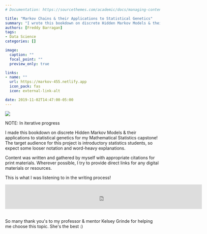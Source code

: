 ```yaml
---
# Documentation: https://sourcethemes.com/academic/docs/managing-content/

title: "Markov Chains & their Applications to Statistical Genetics"
summary: "I wrote this bookdown on discrete Hidden Markov Models & their applications to local ancestry inference!"
authors: [Freddy Barragan]
tags: 
- Data Science
categories: []

image:
  caption: ""
  focal_point: ""
  preview_only: true

links:
- name: ""
  url: https://markov-455.netlify.app
  icon_pack: fas
  icon: external-link-alt

date: 2019-11-02T14:47:00-05:00
---
```


![](/media/hmm.png)

NOTE: In iterative progress 

I made this bookdown on discrete Hidden Markov Models & their applications to statistical genetics for my Mathematical Statistics capstone! The target audience for this project is introductory statistics students, so expect some looser notation and word-heavy explanations.  

Content was written and gathered by myself with appropriate citations for print materials. Wherever possible, I try to provide direct links for any digital materials or resources.  

This is what I was listening to in the writing process!

<center>
<iframe src="https://open.spotify.com/embed/playlist/2E3MHGg0hFS424PI5hEUyM" width="640" height="80" frameborder="0" allowtransparency="true" allow="encrypted-media"></iframe>
</center>

<br> 

So many thank you's to my professor & mentor Kelsey Grinde for helping me choose this topic. She's the best :)